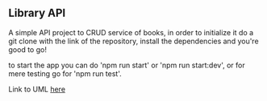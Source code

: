 ## Library API

A simple API project to CRUD service of books, in order to initialize it do a git clone with the link of the repository, install the dependencies and you're good to go!

to start the app you can do 'npm run start' or 'npm run start:dev', or for mere testing go for 'npm run test'.


Link to UML [here](https://lucid.app/lucidchart/b3e0c761-2d18-4f8a-bc4f-dc9c42846d19/edit?viewport_loc=113%2C36%2C1579%2C947%2C0_0&invitationId=inv_aec0b5c2-9c5d-4d5e-82fd-84cf8cfa7dd2)


